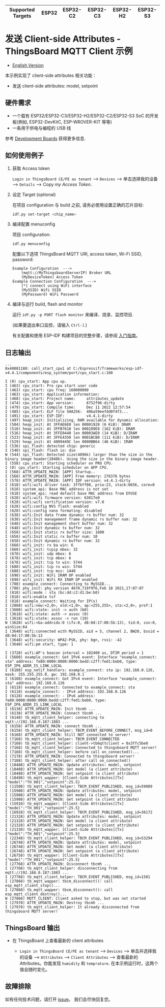 | Supported Targets | ESP32 | ESP32-C2 | ESP32-C3 | ESP32-H2 | ESP32-S3 |
| ----------------- | ----- | -------- | -------- | -------- | -------- |

# 发送 Client-side Attributes - ThingsBoard MQTT Client 示例

* [English Version](./README.md)

本示例实现了 client-side attributes 相关功能：

* 发送 client-side attributes: model, setpoint

## 硬件需求

* 一个载有 ESP32/ESP32-C3/ESP32-H2/ESP32-C2/ESP32-S3 SoC 的开发板(例如, ESP32-DevKitC, ESP-WROVER-KIT 等等)
* 一条用于供电与编程的 USB 线

参考 [Development Boards](https://www.espressif.com/en/products/devkits) 获得更多信息.

## 如何使用例子

1. 获取 Access token

   `Login in ThingsBoard CE/PE as tenant` --> `Devices` --> 单击选择我的设备 --> `Details` --> Copy *my Access Token*.

2. 设定 Target (optional)

   在项目 configuration 与 build 之前, 请务必使用设置正确的芯片目标:

   ```bash
   idf.py set-target <chip_name>
   ```

3. 编译配置 menuconfig

   项目 configuration:

   ```bash
   idf.py menuconfig
   ```

   配置以下选项 ThingsBoard MQTT URI, access token, Wi-Fi SSID, password:

   ```menuconfig
   Example Configuration  --->
       (mqtt://MyThingsboardServerIP) Broker URL
       (MyDeviceToken) Access Token 
   Example Connection Configuration  --->
       [*] connect using WiFi interface
       (MySSID) WiFi SSID 
       (MyPassword) WiFi Password                  
   ```

4. 编译与运行 build, flash and monitor

   运行 `idf.py -p PORT flash monitor` 来编译、烧录、监控项目.

   (如果要退出串口监控，请输入 ``Ctrl-]``.)

   有关配置和使用 ESP-IDF 构建项目的完整步骤，请参阅 [入门指南](https://idf.espressif.com/)。

## 日志输出

```none
...
0x40081188: call_start_cpu1 at C:/Espressif/frameworks/esp-idf-v4.4.1/components/esp_system/port/cpu_start.c:160

I (0) cpu_start: App cpu up.
I (463) cpu_start: Pro cpu start user code
I (463) cpu_start: cpu freq: 160000000
I (463) cpu_start: Application information:
I (468) cpu_start: Project name:     attributes_update
I (474) cpu_start: App version:      8752f96-dirty
I (479) cpu_start: Compile time:     Dec 11 2022 12:57:54
I (485) cpu_start: ELF file SHA256:  40ba59eefdd0f4f3...
I (491) cpu_start: ESP-IDF:          v4.4.1-dirty
I (497) heap_init: Initializing. RAM available for dynamic allocation:
I (504) heap_init: At 3FFAE6E0 len 00001920 (6 KiB): DRAM
I (510) heap_init: At 3FFB7618 len 000289E8 (162 KiB): DRAM
I (516) heap_init: At 3FFE0440 len 00003AE0 (14 KiB): D/IRAM
I (523) heap_init: At 3FFE4350 len 0001BCB0 (111 KiB): D/IRAM
I (529) heap_init: At 4009449C len 0000BB64 (46 KiB): IRAM
I (536) spi_flash: detected chip: generic
I (540) spi_flash: flash io: dio
W (544) spi_flash: Detected size(4096k) larger than the size in the binary image header(2048k). Using the size in the binary image header.
I (558) cpu_start: Starting scheduler on PRO CPU.
I (0) cpu_start: Starting scheduler on APP CPU.
I (568) ATTR_UPDATE_MAIN: [APP] Startup..
I (568) ATTR_UPDATE_MAIN: [APP] Free memory: 276376 bytes
I (578) ATTR_UPDATE_MAIN: [APP] IDF version: v4.4.1-dirty
I (618) wifi:wifi driver task: 3ffbff00, prio:23, stack:6656, core=0
I (618) system_api: Base MAC address is not set
I (618) system_api: read default base MAC address from EFUSE
I (628) wifi:wifi firmware version: 63017e0
I (628) wifi:wifi certification version: v7.0
I (628) wifi:config NVS flash: enabled
I (628) wifi:config nano formating: disabled
I (638) wifi:Init data frame dynamic rx buffer num: 32
I (638) wifi:Init management frame dynamic rx buffer num: 32
I (648) wifi:Init management short buffer num: 32
I (648) wifi:Init dynamic tx buffer num: 32
I (658) wifi:Init static rx buffer size: 1600
I (658) wifi:Init static rx buffer num: 10
I (658) wifi:Init dynamic rx buffer num: 32
I (668) wifi_init: rx ba win: 6
I (668) wifi_init: tcpip mbox: 32
I (678) wifi_init: udp mbox: 6
I (678) wifi_init: tcp mbox: 6
I (678) wifi_init: tcp tx win: 5744
I (688) wifi_init: tcp rx win: 5744
I (688) wifi_init: tcp mss: 1440
I (698) wifi_init: WiFi IRAM OP enabled
I (698) wifi_init: WiFi RX IRAM OP enabled
I (708) example_connect: Connecting to MySSID...
I (708) phy_init: phy_version 4670,719f9f6,Feb 18 2021,17:07:07
I (818) wifi:mode : sta (bc:dd:c2:d1:be:b0)
I (818) wifi:enable tsf
I (818) example_connect: Waiting for IP(s)
I (2868) wifi:new:<2,0>, old:<1,0>, ap:<255,255>, sta:<2,0>, prof:1
I (3608) wifi:state: init -> auth (b0)
I (3618) wifi:state: auth -> assoc (0)
I (3618) wifi:state: assoc -> run (10)
W (3628) wifi:<ba-add>idx:0 (ifx:0, d8:0d:17:00:5b:13), tid:0, ssn:0, winSize:64
I (3648) wifi:connected with MySSID, aid = 5, channel 2, BW20, bssid = d8:0d:17:00:5b:13
I (3648) wifi:security: WPA2-PSK, phy: bgn, rssi: -42
I (3648) wifi:pm start, type: 1

I (3728) wifi:AP's beacon interval = 102400 us, DTIM period = 1
I (5608) example_connect: Got IPv6 event: Interface "example_connect: sta" address: fe80:0000:0000:0000:bedd:c2ff:fed1:beb0, type: ESP_IP6_ADDR_IS_LINK_LOCAL
I (6108) esp_netif_handlers: example_connect: sta ip: 192.168.0.126, mask: 255.255.255.0, gw: 192.168.0.1
I (6108) example_connect: Got IPv4 event: Interface "example_connect: sta" address: 192.168.0.126
I (6118) example_connect: Connected to example_connect: sta
I (6118) example_connect: - IPv4 address: 192.168.0.126
I (6128) example_connect: - IPv6 address: fe80:0000:0000:0000:bedd:c2ff:fed1:beb0, type: ESP_IP6_ADDR_IS_LINK_LOCAL
I (6138) ATTR_UPDATE_MAIN: Init tbcmh ...
I (6138) ATTR_UPDATE_MAIN: Connect tbcmh ...
I (6148) tb_mqtt_client_helper: connecting to mqtt://192.168.0.187:1883 ...
I (6158) ATTR_UPDATE_MAIN: connect tbcmh ...
I (6158) tb_mqtt_client_helper: TBCM_EVENT_BEFORE_CONNECT, msg_id=0
I (6168) ATTR_UPDATE_MAIN: Still NOT connected to server!
I (7168) tb_mqtt_client_helper: TBCM_EVENT_CONNECTED
I (7168) tb_mqtt_client_helper: client->tbmqttclient = 0x3ffc5be0
I (7168) tb_mqtt_client_helper: Connected to thingsboard MQTT server!
I (7168) tb_mqtt_client_helper: before call on_connected()...
I (7178) ATTR_UPDATE_MAIN: Connected to thingsboard server!
I (7188) tb_mqtt_client_helper: after call on_connected()
I (10488) ATTR_UPDATE_MAIN: Update attributes: model, setpoint
I (10488) ATTR_UPDATE_MAIN: Get model (a client attribute)
I (10488) ATTR_UPDATE_MAIN: Get setpoint (a client attribute)
I (10498) tb_mqtt_wapper: [Client-Side Attributes][Tx] {"model":"TH_001","setpoint":25.5}
I (11508) tb_mqtt_client_helper: TBCM_EVENT_PUBLISHED, msg_id=59089
I (15908) ATTR_UPDATE_MAIN: Update attributes: model, setpoint
I (15908) ATTR_UPDATE_MAIN: Get model (a client attribute)
I (15908) ATTR_UPDATE_MAIN: Get setpoint (a client attribute)
I (15918) tb_mqtt_wapper: [Client-Side Attributes][Tx] {"model":"TH_001","setpoint":25.5}
I (16928) tb_mqtt_client_helper: TBCM_EVENT_PUBLISHED, msg_id=36172
I (21328) ATTR_UPDATE_MAIN: Update attributes: model, setpoint
I (21328) ATTR_UPDATE_MAIN: Get model (a client attribute)
I (21328) ATTR_UPDATE_MAIN: Get setpoint (a client attribute)
I (21338) tb_mqtt_wapper: [Client-Side Attributes][Tx] {"model":"TH_001","setpoint":25.5}
I (22348) tb_mqtt_client_helper: TBCM_EVENT_PUBLISHED, msg_id=53294
I (26748) ATTR_UPDATE_MAIN: Update attributes: model, setpoint
I (26748) ATTR_UPDATE_MAIN: Get model (a client attribute)
I (26748) ATTR_UPDATE_MAIN: Get setpoint (a client attribute)
I (26758) tb_mqtt_wapper: [Client-Side Attributes][Tx] {"model":"TH_001","setpoint":25.5}
I (27768) ATTR_UPDATE_MAIN: Disconnect tbcmh ...
I (27768) tb_mqtt_client_helper: disconnecting from mqtt://192.168.0.187:1883 ...
I (27768) tb_mqtt_client_helper: TBCM_EVENT_PUBLISHED, msg_id=1501
I (27868) tb_mqtt_wapper: tbcm_disconnect(): call esp_mqtt_client_stop()...
I (27868) tb_mqtt_wapper: tbcm_disconnect(): call esp_mqtt_client_destroy()...
W (27868) MQTT_CLIENT: Client asked to stop, but was not started
I (27978) ATTR_UPDATE_MAIN: Destroy tbcmh ...
I (27978) tb_mqtt_client_helper: It already disconnected from thingsboard MQTT server!
```

## ThingsBoard 输出

* 在 ThingsBoard 上查看最新的 client attributes

   * `Login in ThingsBoard CE/PE as tenant` --> `Devices` --> 单击并选择我的设备 --> `Attributes`  --> `Client Attributes` --> 查看最新的 Attributes。你能发现 `humidity` 和 `temprature`. 在本示例运行时，这两个值会随时变化。

## 故障排除

如有任何技术问题，请打开 [issue](https://github.com/liang-zhu-zi/esp32-thingsboard-mqtt-client/issues)。 我们会尽快回复您。
